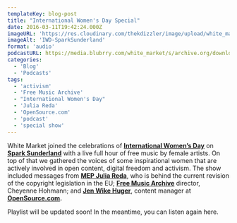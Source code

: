 ```yaml
---
templateKey: blog-post
title: "International Women's Day Special"
date: 2016-03-11T19:42:24.000Z
imageURL: 'https://res.cloudinary.com/thekdizzler/image/upload/white_market/2016/03/IWD-INSTA2.png'
imageAlt: 'IWD-SparkSunderland'
format: 'audio'
podcastURL: https://media.blubrry.com/white_market/s/archive.org/download/whitemarketpodcast_IWDSpecial/IWD_WhiteMarketSpecial.mp3
categories:
  - 'Blog'
  - 'Podcasts'
tags:
  - 'activism'
  - 'Free Music Archive'
  - "International Women's Day"
  - 'Julia Reda'
  - 'OpenSource.com'
  - 'podcast'
  - 'special show'
---
```


White Market joined the celebrations of [**International Women’s Day**](http://www.internationalwomensday.com/) on **[Spark Sunderland](http://sparksunderland.com/)** with a live full hour of free music by female artists. On top of that we gathered the voices of some inspirational women that are actively involved in open content, digital freedom and activism. The show included messages from **[MEP Julia Reda](https://juliareda.eu/en/)**, who is behind the current revision of the copyright legislation in the EU; **[Free Music Archive](http://freemusicarchive.org/)** director, Cheyenne Hohmann; and **[Jen Wike Huger](https://twitter.com/jenwike)**, content manager at **[OpenSource.com](https://opensource.com/).**

Playlist will be updated soon! In the meantime, you can listen again here.
